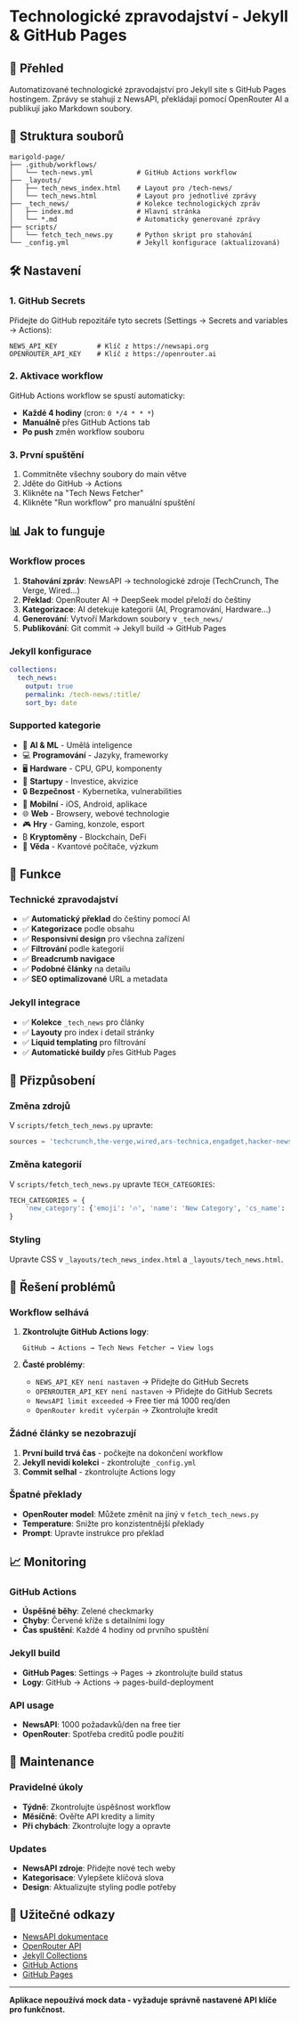 # Technologické zpravodajství - Jekyll & GitHub Pages

## 🚀 Přehled

Automatizované technologické zpravodajství pro Jekyll site s GitHub Pages hostingem. Zprávy se stahují z NewsAPI, překládají pomocí OpenRouter AI a publikují jako Markdown soubory.

## 📁 Struktura souborů

```
marigold-page/
├── .github/workflows/
│   └── tech-news.yml           # GitHub Actions workflow
├── _layouts/
│   ├── tech_news_index.html    # Layout pro /tech-news/
│   └── tech_news.html          # Layout pro jednotlivé zprávy
├── _tech_news/                 # Kolekce technologických zpráv
│   ├── index.md                # Hlavní stránka
│   └── *.md                    # Automaticky generované zprávy
├── scripts/
│   └── fetch_tech_news.py      # Python skript pro stahování
└── _config.yml                 # Jekyll konfigurace (aktualizovaná)
```

## 🛠️ Nastavení

### 1. GitHub Secrets

Přidejte do GitHub repozitáře tyto secrets (Settings → Secrets and variables → Actions):

```
NEWS_API_KEY          # Klíč z https://newsapi.org
OPENROUTER_API_KEY    # Klíč z https://openrouter.ai
```

### 2. Aktivace workflow

GitHub Actions workflow se spustí automaticky:
- **Každé 4 hodiny** (cron: `0 */4 * * *`)
- **Manuálně** přes GitHub Actions tab
- **Po push** změn workflow souboru

### 3. První spuštění

1. Commitněte všechny soubory do main větve
2. Jděte do GitHub → Actions
3. Klikněte na "Tech News Fetcher"
4. Klikněte "Run workflow" pro manuální spuštění

## 📊 Jak to funguje

### Workflow proces

1. **Stahování zpráv**: NewsAPI → technologické zdroje (TechCrunch, The Verge, Wired...)
2. **Překlad**: OpenRouter AI → DeepSeek model přeloží do češtiny
3. **Kategorizace**: AI detekuje kategorii (AI, Programování, Hardware...)
4. **Generování**: Vytvoří Markdown soubory v `_tech_news/`
5. **Publikování**: Git commit → Jekyll build → GitHub Pages

### Jekyll konfigurace

```yaml
collections:
  tech_news:
    output: true
    permalink: /tech-news/:title/
    sort_by: date
```

### Supported kategorie

- 🤖 **AI & ML** - Umělá inteligence
- 💻 **Programování** - Jazyky, frameworky
- 🖥️ **Hardware** - CPU, GPU, komponenty
- 🚀 **Startupy** - Investice, akvizice
- 🔒 **Bezpečnost** - Kybernetika, vulnerabilities
- 📱 **Mobilní** - iOS, Android, aplikace
- 🌐 **Web** - Browsery, webové technologie
- 🎮 **Hry** - Gaming, konzole, esport
- ₿ **Kryptoměny** - Blockchain, DeFi
- 🔬 **Věda** - Kvantové počítače, výzkum

## 🎨 Funkce

### Technické zpravodajství

- ✅ **Automatický překlad** do češtiny pomocí AI
- ✅ **Kategorizace** podle obsahu
- ✅ **Responsivní design** pro všechna zařízení
- ✅ **Filtrování** podle kategorií
- ✅ **Breadcrumb navigace**
- ✅ **Podobné články** na detailu
- ✅ **SEO optimalizované** URL a metadata

### Jekyll integrace

- ✅ **Kolekce** `_tech_news` pro články
- ✅ **Layouty** pro index i detail stránky
- ✅ **Liquid templating** pro filtrování
- ✅ **Automatické buildy** přes GitHub Pages

## 🔧 Přizpůsobení

### Změna zdrojů

V `scripts/fetch_tech_news.py` upravte:

```python
sources = 'techcrunch,the-verge,wired,ars-technica,engadget,hacker-news,the-next-web'
```

### Změna kategorií

V `scripts/fetch_tech_news.py` upravte `TECH_CATEGORIES`:

```python
TECH_CATEGORIES = {
    'new_category': {'emoji': '🔥', 'name': 'New Category', 'cs_name': 'Nová kategorie'}
}
```

### Styling

Upravte CSS v `_layouts/tech_news_index.html` a `_layouts/tech_news.html`.

## 🐛 Řešení problémů

### Workflow selhává

1. **Zkontrolujte GitHub Actions logy**:
   ```
   GitHub → Actions → Tech News Fetcher → View logs
   ```

2. **Časté problémy**:
   - `NEWS_API_KEY není nastaven` → Přidejte do GitHub Secrets
   - `OPENROUTER_API_KEY není nastaven` → Přidejte do GitHub Secrets
   - `NewsAPI limit exceeded` → Free tier má 1000 req/den
   - `OpenRouter kredit vyčerpán` → Zkontrolujte kredit

### Žádné články se nezobrazují

1. **První build trvá čas** - počkejte na dokončení workflow
2. **Jekyll nevidí kolekci** - zkontrolujte `_config.yml`
3. **Commit selhal** - zkontrolujte Actions logy

### Špatné překlady

- **OpenRouter model**: Můžete změnit na jiný v `fetch_tech_news.py`
- **Temperature**: Snižte pro konzistentnější překlady
- **Prompt**: Upravte instrukce pro překlad

## 📈 Monitoring

### GitHub Actions

- **Úspěšné běhy**: Zelené checkmarky
- **Chyby**: Červené kříže s detailními logy
- **Čas spuštění**: Každé 4 hodiny od prvního spuštění

### Jekyll build

- **GitHub Pages**: Settings → Pages → zkontrolujte build status
- **Logy**: GitHub → Actions → pages-build-deployment

### API usage

- **NewsAPI**: 1000 požadavků/den na free tier
- **OpenRouter**: Spotřeba creditů podle použití

## 🔄 Maintenance

### Pravidelné úkoly

- **Týdně**: Zkontrolujte úspěšnost workflow
- **Měsíčně**: Ověřte API kredity a limity
- **Při chybách**: Zkontrolujte logy a opravte

### Updates

- **NewsAPI zdroje**: Přidejte nové tech weby
- **Kategorisace**: Vylepšete klíčová slova
- **Design**: Aktualizujte styling podle potřeby

## 🔗 Užitečné odkazy

- [NewsAPI dokumentace](https://newsapi.org/docs)
- [OpenRouter API](https://openrouter.ai/docs)
- [Jekyll Collections](https://jekyllrb.com/docs/collections/)
- [GitHub Actions](https://docs.github.com/en/actions)
- [GitHub Pages](https://pages.github.com/)

---

**Aplikace nepoužívá mock data - vyžaduje správně nastavené API klíče pro funkčnost.**